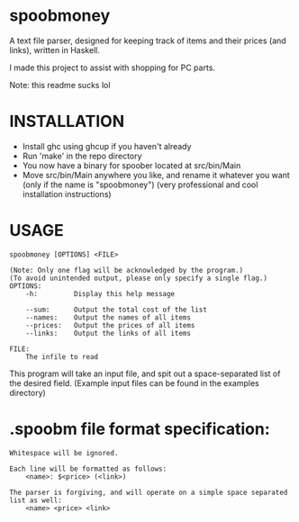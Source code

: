 # spoobmoney
A text file parser, designed for keeping track of items and their prices (and links), written in Haskell.

I made this project to assist with shopping for PC parts.

Note: this readme sucks lol

# INSTALLATION
- Install ghc using ghcup if you haven't already
- Run 'make' in the repo directory
- You now have a binary for spoober located at src/bin/Main
- Move src/bin/Main anywhere you like, and rename it whatever you want (only if the name is "spoobmoney")
(very professional and cool installation instructions)

# USAGE
	spoobmoney [OPTIONS] <FILE>

	(Note: Only one flag will be acknowledged by the program.)
	(To avoid unintended output, please only specify a single flag.)
	OPTIONS: 
		-h: 		Display this help message

		--sum:		Output the total cost of the list
		--names:	Output the names of all items
		--prices:	Output the prices of all items
		--links:	Output the links of all items
		
	FILE:
		The infile to read

This program will take an input file, and spit out a space-separated list of the desired field.
(Example input files can be found in the examples directory)

# .spoobm file format specification:
	
	Whitespace will be ignored.

	Each line will be formatted as follows:
		<name>: $<price> (<link>)

	The parser is forgiving, and will operate on a simple space separated list as well:
		<name> <price> <link>

